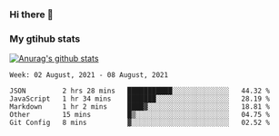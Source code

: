 ### Hi there 👋

### My gtihub stats

[![Anurag's github stats](https://github-readme-stats.vercel.app/api?username=gaozhidong)](https://github.com/gaozhidong/github-readme-stats)

<!--START_SECTION:waka-->
```text
Week: 02 August, 2021 - 08 August, 2021

JSON         2 hrs 28 mins   ███████████░░░░░░░░░░░░░░   44.32 % 
JavaScript   1 hr 34 mins    ███████░░░░░░░░░░░░░░░░░░   28.19 % 
Markdown     1 hr 2 mins     ████▓░░░░░░░░░░░░░░░░░░░░   18.81 % 
Other        15 mins         █▒░░░░░░░░░░░░░░░░░░░░░░░   04.75 % 
Git Config   8 mins          ▓░░░░░░░░░░░░░░░░░░░░░░░░   02.52 % 
```
<!--END_SECTION:waka-->